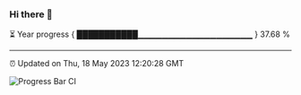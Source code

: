 ### Hi there 👋

⏳ Year progress { ███████████▁▁▁▁▁▁▁▁▁▁▁▁▁▁▁▁▁▁▁ } 37.68 %

---

⏰ Updated on Thu, 18 May 2023 12:20:28 GMT

![Progress Bar CI](https://github.com/liununu/liununu/workflows/Progress%20Bar%20CI/badge.svg)
